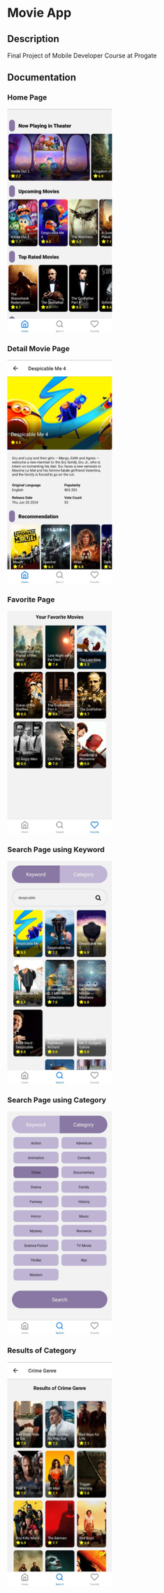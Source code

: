 # Movie App

## Description

Final Project of Mobile Developer Course at Progate

## Documentation

### Home Page
<img src="/assets/home.jpg"  alt="1" width = 240px >

### Detail Movie Page
<img src="/assets/detail.jpg"  alt="1" width = 240px >

### Favorite Page
<img src="/assets/favorite.jpg"  alt="1" width = 240px >

### Search Page using Keyword
<img src="/assets/keyword.jpg"  alt="1" width = 240px >

### Search Page using Category
<img src="/assets/category.jpg"  alt="1" width = 240px >

### Results of Category
<img src="/assets/result_category.jpg"  alt="1" width = 240px >
